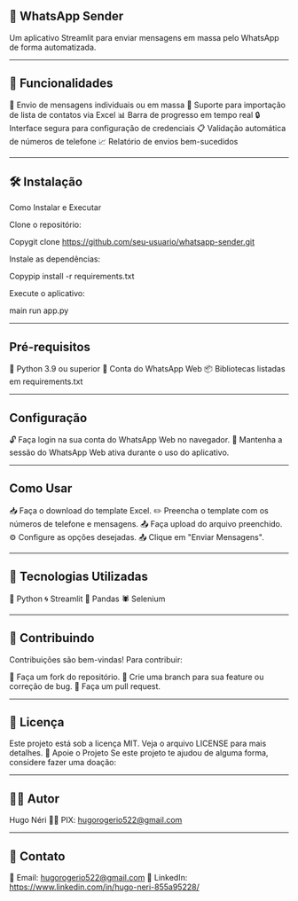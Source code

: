 ## 📱 WhatsApp Sender
Um aplicativo Streamlit para enviar mensagens em massa pelo WhatsApp de forma automatizada.

---

## 🚀 Funcionalidades

📧 Envio de mensagens individuais ou em massa
📎 Suporte para importação de lista de contatos via Excel
📊 Barra de progresso em tempo real
🔒 Interface segura para configuração de credenciais
📋 Validação automática de números de telefone
📈 Relatório de envios bem-sucedidos

---

## 🛠️ Instalação
Como Instalar e Executar

Clone o repositório:

Copygit clone https://github.com/seu-usuario/whatsapp-sender.git

Instale as dependências:

Copypip install -r requirements.txt

Execute o aplicativo:

main run app.py

---

## Pré-requisitos
🐍 Python 3.9 ou superior
📱 Conta do WhatsApp Web
📦 Bibliotecas listadas em requirements.txt

---

## Configuração
🔓 Faça login na sua conta do WhatsApp Web no navegador.
📵 Mantenha a sessão do WhatsApp Web ativa durante o uso do aplicativo.

---

## Como Usar
📥 Faça o download do template Excel.
✏️ Preencha o template com os números de telefone e mensagens.
📤 Faça upload do arquivo preenchido.
⚙️ Configure as opções desejadas.
📤 Clique em "Enviar Mensagens".

---

## 🔧 Tecnologias Utilizadas
🐍 Python
🌀 Streamlit
🐼 Pandas
🕷️ Selenium

---

## 🤝 Contribuindo
Contribuições são bem-vindas! Para contribuir:

🍴 Faça um fork do repositório.
🌱 Crie uma branch para sua feature ou correção de bug.
🔄 Faça um pull request.

---

## 📝 Licença
Este projeto está sob a licença MIT. Veja o arquivo LICENSE para mais detalhes.
💜 Apoie o Projeto
Se este projeto te ajudou de alguma forma, considere fazer uma doação:

---

## 👨‍💻 Autor
Hugo Néri
👨‍💻 PIX: hugorogerio522@gmail.com

---

## 📧 Contato
📧 Email: hugorogerio522@gmail.com
💼 LinkedIn: https://www.linkedin.com/in/hugo-neri-855a95228/
